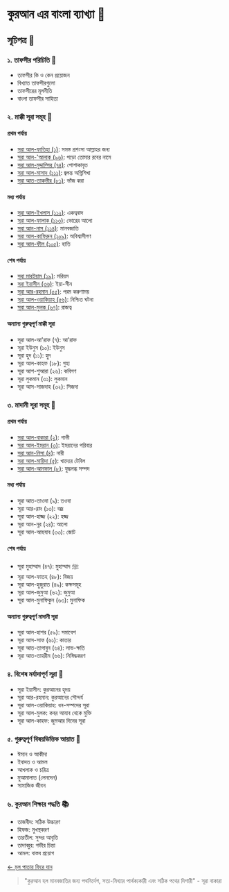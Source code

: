 # কুরআন এর বাংলা ব্যাখ্যা 📖

## সূচিপত্র 📑

### ১. তাফসীর পরিচিতি 🌟
- তাফসীর কি ও কেন প্রয়োজন
- বিখ্যাত তাফসীরগুলো
- তাফসীরের মূলনীতি
- বাংলা তাফসীর সাহিত্য

### ২. মাক্কী সূরা সমূহ 🕌
#### প্রথম পর্যায়
- [সূরা আল-ফাতিহা (১)](suras/al-fatiha.md): সমস্ত প্রশংসা আল্লাহর জন্য
- [সূরা আল-'আলাক (৯৬)](suras/al-alaq.md): পড়ো তোমার রবের নামে
- [সূরা আল-মুদ্দাস্সির (৭৪)](suras/al-muddassir.md): পোশাকাবৃত
- [সূরা আল-মাসাদ (১১১)](suras/al-masad.md): জ্বলন্ত অগ্নিশিখা
- [সূরা আত-তাকভীর (৮১)](suras/at-takwir.md): ভাঁজ করা

#### মধ্য পর্যায়
- [সূরা আল-ইখলাস (১১২)](suras/al-ikhlas.md): একত্ববাদ
- [সূরা আল-ফালাক (১১৩)](suras/al-falaq.md): ভোরের আলো
- [সূরা আন-নাস (১১৪)](suras/an-nas.md): মানবজাতি
- [সূরা আল-কাফিরুন (১০৯)](suras/al-kafirun.md): অবিশ্বাসীগণ
- [সূরা আল-ফীল (১০৫)](suras/al-fil.md): হাতি

#### শেষ পর্যায়
- [সূরা মারইয়াম (১৯)](suras/maryam.md): মরিয়ম
- [সূরা ইয়াসীন (৩৬)](suras/yasin.md): ইয়া-সীন
- [সূরা আর-রহমান (৫৫)](suras/ar-rahman.md): পরম করুণাময়
- [সূরা আল-ওয়াকিয়াহ (৫৬)](suras/al-waqiah.md): নিশ্চিত ঘটনা
- [সূরা আল-মুলক (৬৭)](suras/al-mulk.md): রাজত্ব

#### অন্যান্য গুরুত্বপূর্ণ মাক্কী সূরা
- সূরা আল-আ'রাফ (৭): আ'রাফ
- সূরা ইউনুস (১০): ইউনুস
- সূরা হুদ (১১): হুদ
- সূরা আল-কাহফ (১৮): গুহা
- সূরা আশ-শুআরা (২৬): কবিগণ
- সূরা লুকমান (৩১): লুকমান
- সূরা আস-সাজদাহ (৩২): সিজদা

### ৩. মাদানী সূরা সমূহ 🌙
#### প্রথম পর্যায়
- [সূরা আল-বাকারা (২)](suras/al-baqarah.md): গাভী
- [সূরা আল-ইমরান (৩)](suras/al-imran.md): ইমরানের পরিবার
- [সূরা আন-নিসা (৪)](suras/an-nisa.md): নারী
- [সূরা আল-মায়িদা (৫)](suras/al-maidah.md): খাদ্যের টেবিল
- [সূরা আল-আনফাল (৮)](suras/al-anfal.md): যুদ্ধলব্ধ সম্পদ

#### মধ্য পর্যায়
- সূরা আত-তাওবা (৯): তওবা
- সূরা আর-রাদ (১৩): বজ্র
- সূরা আল-হাজ্জ (২২): হজ্জ
- সূরা আন-নূর (২৪): আলো
- সূরা আল-আহযাব (৩৩): জোট

#### শেষ পর্যায়
- সূরা মুহাম্মাদ (৪৭): মুহাম্মাদ ﷺ
- সূরা আল-ফাতহ (৪৮): বিজয়
- সূরা আল-হুজুরাত (৪৯): কক্ষসমূহ
- সূরা আল-জুমুআ (৬২): জুমুআ
- সূরা আল-মুনাফিকুন (৬৩): মুনাফিক

#### অন্যান্য গুরুত্বপূর্ণ মাদানী সূরা
- সূরা আল-হাশর (৫৯): সমাবেশ
- সূরা আস-সাফ (৬১): কাতার
- সূরা আত-তাগাবুন (৬৪): লাভ-ক্ষতি
- সূরা আত-তাহরীম (৬৬): নিষিদ্ধকরণ

### ৪. বিশেষ মর্যাদাপূর্ণ সূরা 🌠
- সূরা ইয়াসীন: কুরআনের হৃদয়
- সূরা আর-রহমান: কুরআনের সৌন্দর্য
- সূরা আল-ওয়াকিয়াহ: ধন-সম্পদের সূরা
- সূরা আল-মুলক: কবর আযাব থেকে মুক্তি
- সূরা আল-কাহফ: জুমআর দিনের সূরা

### ৫. গুরুত্বপূর্ণ বিষয়ভিত্তিক আয়াত 📝
- ঈমান ও আকীদা
- ইবাদত ও আমল
- আখলাক ও চরিত্র
- মুআমালাত (লেনদেন)
- সামাজিক জীবন

### ৬. কুরআন শিক্ষার পদ্ধতি 📚
- তাজবীদ: সঠিক উচ্চারণ
- হিফজ: মুখস্থকরণ
- তারতীল: সুন্দর আবৃত্তি
- তাদাব্বুর: গভীর চিন্তা
- আমল: বাস্তব প্রয়োগ

[← মূল পাতায় ফিরে যান](README.md)

> "কুরআন হল মানবজাতির জন্য পথনির্দেশ, সত্য-মিথ্যার পার্থক্যকারী এবং সঠিক পথের দিশারী" - সূরা বাকারা 